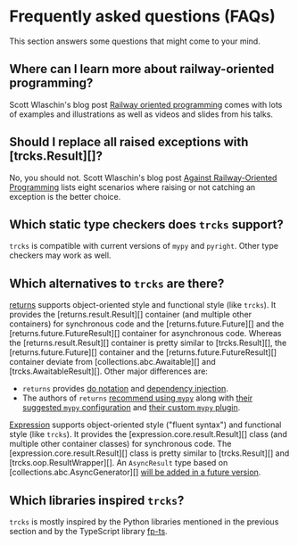 # Frequently asked questions (FAQs)

This section answers some questions that might come to your mind.

## Where can I learn more about railway-oriented programming?

Scott Wlaschin's blog post
[Railway oriented programming](https://fsharpforfunandprofit.com/posts/recipe-part2/)
comes with lots of examples and illustrations as well as
videos and slides from his talks.

## Should I replace all raised exceptions with [trcks.Result][]?

No, you should not.
Scott Wlaschin's blog post
[Against Railway-Oriented Programming](https://fsharpforfunandprofit.com/posts/against-railway-oriented-programming/)
lists eight scenarios
where raising or not catching an exception is the better choice.

## Which static type checkers does `trcks` support?

`trcks` is compatible with current versions of `mypy` and `pyright`.
Other type checkers may work as well.

## Which alternatives to `trcks` are there?

[returns](https://pypi.org/project/returns/) supports
object-oriented style and functional style (like `trcks`).
It provides
the [returns.result.Result][] container (and multiple other containers) for synchronous code and
the [returns.future.Future][] and the [returns.future.FutureResult][] container for asynchronous code.
Whereas the [returns.result.Result][] container is pretty similar to [trcks.Result][],
the [returns.future.Future][] container and the [returns.future.FutureResult][] container deviate
from [collections.abc.Awaitable][] and [trcks.AwaitableResult][].
Other major differences are:

- `returns` provides
  [do notation](https://returns.readthedocs.io/en/0.25.0/pages/do-notation.html)
  and
  [dependency injection](https://returns.readthedocs.io/en/0.25.0/pages/context.html).
- The authors of `returns`
  [recommend using `mypy`](https://returns.readthedocs.io/en/0.25.0/pages/quickstart.html#typechecking-and-other-integrations)
  along with
  [their suggested `mypy` configuration](https://returns.readthedocs.io/en/0.25.0/pages/contrib/mypy_plugins.html#configuration)
  and
  [their custom `mypy` plugin](https://returns.readthedocs.io/en/0.25.0/pages/contrib/mypy_plugins.html#mypy-plugin).

[Expression](https://pypi.org/project/Expression/) supports
object-oriented style ("fluent syntax") and
functional style (like `trcks`).
It provides the [expression.core.result.Result][] class (and multiple other container classes)
for synchronous code.
The [expression.core.result.Result][] class is pretty similar to [trcks.Result][] and [trcks.oop.ResultWrapper][].
An `AsyncResult` type based on [collections.abc.AsyncGenerator][]
[will be added in a future version](https://github.com/dbrattli/Expression/pull/247).

## Which libraries inspired `trcks`?

`trcks` is mostly inspired
by the Python libraries mentioned in the previous section and
by the TypeScript library [fp-ts](https://www.npmjs.com/package/fp-ts).
